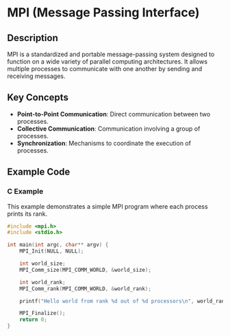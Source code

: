 # MPI (Message Passing Interface)

## Description
MPI is a standardized and portable message-passing system designed to function on a wide variety of parallel computing architectures. It allows multiple processes to communicate with one another by sending and receiving messages.

## Key Concepts
- **Point-to-Point Communication**: Direct communication between two processes.
- **Collective Communication**: Communication involving a group of processes.
- **Synchronization**: Mechanisms to coordinate the execution of processes.

## Example Code

### C Example
This example demonstrates a simple MPI program where each process prints its rank.

```c
#include <mpi.h>
#include <stdio.h>

int main(int argc, char** argv) {
    MPI_Init(NULL, NULL);

    int world_size;
    MPI_Comm_size(MPI_COMM_WORLD, &world_size);

    int world_rank;
    MPI_Comm_rank(MPI_COMM_WORLD, &world_rank);

    printf("Hello world from rank %d out of %d processors\n", world_rank, world_size);

    MPI_Finalize();
    return 0;
}
```

